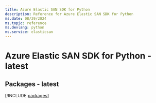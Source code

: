 ```yaml
---
title: Azure Elastic SAN SDK for Python
description: Reference for Azure Elastic SAN SDK for Python
ms.date: 08/29/2024
ms.topic: reference
ms.devlang: python
ms.service: elasticsan
---
```

# Azure Elastic SAN SDK for Python - latest
## Packages - latest
[!INCLUDE [packages](elastic-san-index.md)]